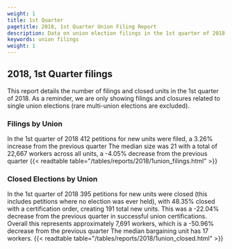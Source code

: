 ```yaml
---
weight: 1
title: 1st Quarter
pagetitle: 2018, 1st Quarter Union Filing Report
description: Data on union election filings in the 1st quarter of 2018
keywords: union filings
weight: 1
---
```


## 2018, 1st Quarter filings

This report details the number of filings and closed units in the 1st quarter of 2018. As a reminder, we are only showing filings and closures related to single union elections (rare multi-union elections are excluded).

### Filings by Union
In the 1st quarter of 2018 412 petitions for new units were filed, a 3.26% increase from the previous quarter The median size was 21 with a total of 22,667 workers across all units, a -4.05% decrease from the previous quarter
{{< readtable table="/tables/reports/2018/1union_filings.html" >}}

### Closed Elections by Union
In the 1st quarter of 2018 395 petitions for new units were closed (this includes petitions where no election was ever held), with 48.35% closed with a certification order, creating 191 total new units. This was a -22.04% decrease from the previous quarter in successful union certifications. Overall this represents approximately 7,691 workers, which is a -50.96% decrease from the previous quarter The median bargaining unit has 17 workers.
{{< readtable table="/tables/reports/2018/1union_closed.html" >}}
